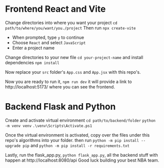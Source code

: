# Frontend React and Vite
Change directories into where you want your project
`cd path/to/where/you/want/you./project`
Then run `npx create-vite`
- When prompted, type `y` to continue
- Choose `React` and select `JavaScript`
- Enter a project name

Change directories to your new file `cd your-project-name` and install dependencies `npm install`

Now replace your `src` folder's `App.css` and `App.jsx` with this repo's.

Now you are ready to run it, `npm run dev` it will provide a link to http://localhost:5173/ where you can see the frontend.

# Backend Flask and Python
Create and activate virtual environment
`cd path/to/backend/folder`
`python -m venv venv`
`.\venv\Scripts\Activate.ps1`

Once the virtual environment is activated, copy over the files under this repo's algorithms into your folder.
then run `python -m pip install --upgrade pip` and `python -m pip install -r requirements.txt`

Lastly, run the flask_app.py, `python flask_app.py`, all the backend stuff with happen at http://localhost:8080/api
Good luck building your best NBA team.
